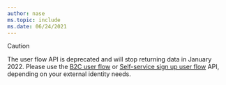 ```yaml
---
author: nase
ms.topic: include
ms.date: 06/24/2021
---
```


<!-- markdownlint-disable MD041-->

> [!CAUTION]
> The user flow API is deprecated and will stop returning data in January 2022. Please use the [B2C user flow](/graph/api/resources/b2cidentityuserflow) or [Self-service sign up user flow](/graph/api/resources/b2xidentityuserflow) API, depending on your external identity needs.
